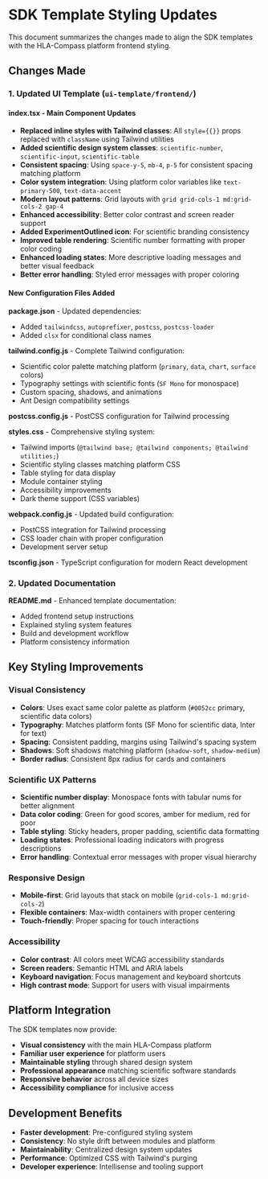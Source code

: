 # SDK Template Styling Updates

This document summarizes the changes made to align the SDK templates with the HLA-Compass platform frontend styling.

## Changes Made

### 1. Updated UI Template (`ui-template/frontend/`)

#### **index.tsx** - Main Component Updates
- **Replaced inline styles with Tailwind classes**: All `style={{}}` props replaced with `className` using Tailwind utilities
- **Added scientific design system classes**: `scientific-number`, `scientific-input`, `scientific-table`
- **Consistent spacing**: Using `space-y-5`, `mb-4`, `p-5` for consistent spacing matching platform
- **Color system integration**: Using platform color variables like `text-primary-500`, `text-data-accent`
- **Modern layout patterns**: Grid layouts with `grid grid-cols-1 md:grid-cols-2 gap-4`
- **Enhanced accessibility**: Better color contrast and screen reader support
- **Added ExperimentOutlined icon**: For scientific branding consistency
- **Improved table rendering**: Scientific number formatting with proper color coding
- **Enhanced loading states**: More descriptive loading messages and better visual feedback
- **Better error handling**: Styled error messages with proper coloring

#### **New Configuration Files Added**

**package.json** - Updated dependencies:
- Added `tailwindcss`, `autoprefixer`, `postcss`, `postcss-loader`
- Added `clsx` for conditional class names

**tailwind.config.js** - Complete Tailwind configuration:
- Scientific color palette matching platform (`primary`, `data`, `chart`, `surface` colors)
- Typography settings with scientific fonts (`SF Mono` for monospace)
- Custom spacing, shadows, and animations
- Ant Design compatibility settings

**postcss.config.js** - PostCSS configuration for Tailwind processing

**styles.css** - Comprehensive styling system:
- Tailwind imports (`@tailwind base; @tailwind components; @tailwind utilities;`)
- Scientific styling classes matching platform CSS
- Table styling for data display
- Module container styling
- Accessibility improvements
- Dark theme support (CSS variables)

**webpack.config.js** - Updated build configuration:
- PostCSS integration for Tailwind processing
- CSS loader chain with proper configuration
- Development server setup

**tsconfig.json** - TypeScript configuration for modern React development

### 2. Updated Documentation

**README.md** - Enhanced template documentation:
- Added frontend setup instructions
- Explained styling system features
- Build and development workflow
- Platform consistency information

## Key Styling Improvements

### Visual Consistency
- **Colors**: Uses exact same color palette as platform (`#0052cc` primary, scientific data colors)
- **Typography**: Matches platform fonts (SF Mono for scientific data, Inter for text)
- **Spacing**: Consistent padding, margins using Tailwind's spacing system
- **Shadows**: Soft shadows matching platform (`shadow-soft`, `shadow-medium`)
- **Border radius**: Consistent 8px radius for cards and containers

### Scientific UX Patterns
- **Scientific number display**: Monospace fonts with tabular nums for better alignment
- **Data color coding**: Green for good scores, amber for medium, red for poor
- **Table styling**: Sticky headers, proper padding, scientific data formatting
- **Loading states**: Professional loading indicators with progress descriptions
- **Error handling**: Contextual error messages with proper visual hierarchy

### Responsive Design
- **Mobile-first**: Grid layouts that stack on mobile (`grid-cols-1 md:grid-cols-2`)
- **Flexible containers**: Max-width containers with proper centering
- **Touch-friendly**: Proper spacing for touch interactions

### Accessibility
- **Color contrast**: All colors meet WCAG accessibility standards
- **Screen readers**: Semantic HTML and ARIA labels
- **Keyboard navigation**: Focus management and keyboard shortcuts
- **High contrast mode**: Support for users with visual impairments

## Platform Integration

The SDK templates now provide:
- **Visual consistency** with the main HLA-Compass platform
- **Familiar user experience** for platform users
- **Maintainable styling** through shared design system
- **Professional appearance** matching scientific software standards
- **Responsive behavior** across all device sizes
- **Accessibility compliance** for inclusive access

## Development Benefits

- **Faster development**: Pre-configured styling system
- **Consistency**: No style drift between modules and platform
- **Maintainability**: Centralized design system updates
- **Performance**: Optimized CSS with Tailwind's purging
- **Developer experience**: Intellisense and tooling support
